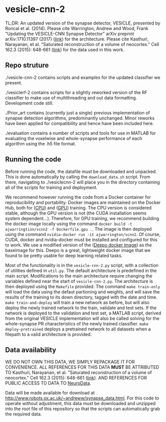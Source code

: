 # vesicle-cnn-2
TL;DR: An updated version of the synapse detector, VESICLE, presented by Roncal et al. (2014).
Please cite Warrington, Andrew and Wood, Frank "Updating the VESICLE-CNN Synapse Detector" arXiv preprint arXiv:1710.11397 (2017) ([link](https://arxiv.org/abs/1710.11397?utm_source=feedburner&utm_medium=feed&utm_campaign=Feed%3A+StatArxiv+%28arXiv.org%29)) for the architecture.
Please cite Kasthuri, Narayanan, et al. "Saturated reconstruction of a volume of neocortex." Cell 162.3 (2015): 648-661 ([link](http://www.cell.com/abstract/S0092-8674(15)00824-7)) for the data used in this work.

## Repo struture
./vesicle-cnn-2 contains scripts and examples for the updated classifier we present.

./vesiclerf-2 contains scripts for a slightly reworked version of the RF classifier to make use of multithreading and out data formatting. Development code still.

./Prior\_art contains (currently just a single) previous implementation of synapse detection algorithms, predominantly unchanged. Minor reworks have been applied for compatibility and hence have been included here. 

./evaluation contains a number of scripts and tools for use in MATLAB for evaluating the voxelwise and whole-synapse performance of each algorithm using the .h5 file format.

## Running the code
Before running the code, the datafile must be downloaded and unpacked. This is done automatically by calling the `download_data.sh` script. 
From there, navigating to ./vesiclecnn-2 will place you in the directory containing all of the scripts for training and deployment. 

We recommend however running the code from a Docker container for reproducibility and portability. Docker images are maintained on the Docker Hub, both for ([CPU](https://hub.docker.com/r/ajwarrington/vcnn2-cpu/)) and ([GPU](https://hub.docker.com/r/ajwarrington/vcnn2/)) training. The CPU version is considered stable, although the GPU version is not (the CUDA installation seems system dependent...). Therefore, for GPU training, we recommend building the docker image locally using the command `docker build -t ajwarringtion/vcnn2 -f Dockerfile.gpu .`. The image is then deployed using the command `nvidia-docker run -it ajwarrington/vcnn2`. Of course, CUDA, docker and nvidia-docker must be installed and configured for this to work. We use a modified version of the ([Deepo docker image](https://hub.docker.com/r/ufoym/deepo/)) as the baseimage for this. Deepo is a great, lightweight docker image that we found to be pretty usable for deep learning related tasks.

Most of the functionality is in the `vesicle-cnn-2.py` script, with a collection of utilities defined in `util.py`.
The default architecture is predefined in the main script. Modifications to the main architecture require changing the variables defined near the start of `vesicle-cnn-2.py`.
The architecture is then deployed using the `Makefile` provided. The command `make train-only` will load the data using the defaut partioning and weights, and will save the results of the training to its down directory, tagged with the date and time. `make train-and-deploy` will train a new network as before, but will also deploy the newly trained network to the train, validate and test sets. If the network is deployed to the validation and test set, a MATLAB script, derived from the original VESICLE implementation will also be called solving for the whole-synapse PR characteristics of the newly trained classifier. `make deploy-pretrained` deploys a pretrained network to all datasets when a filepath to a valid architecture is provided.

## Data availability
WE DO NOT OWN THIS DATA, WE SIMPLY REPACKAGE IT FOR CONVENIENCE. ALL REFERENCES FOR THIS DATA __MUST__ BE ATTRIBUTED TO Kasthuri, Narayanan, et al. "Saturated reconstruction of a volume of neocortex." Cell 162.3 (2015): 648-661 ([link](http://www.cell.com/abstract/S0092-8674(15)00824-7)). AND REFERENCES FOR PUBLIC ACCESS TO DATA TO [NeuroData](https://neurodata.io>). 

Data will be made available for download at <http://www.robots.ox.ac.uk/~andreww/synapse_data.html>. 
For this code to operate without adjustment, this data must be downloaded and unzipped into the root file of this repository so that the scripts can automatically grab the required data.
